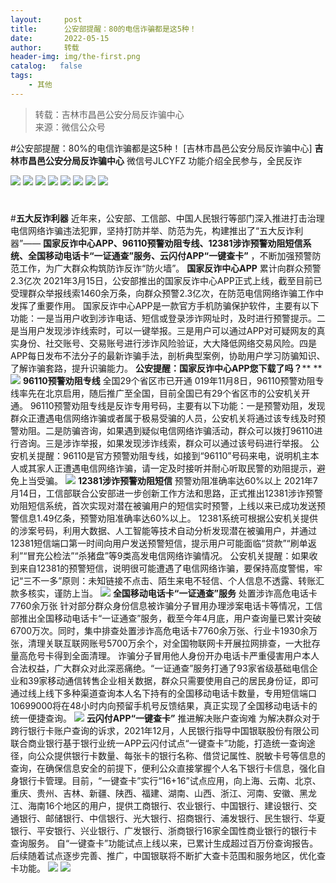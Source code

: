 ```yaml
---
layout:     post
title:      公安部提醒：80的电信诈骗都是这5种！
date:       2022-05-15
author:     转载
header-img: img/the-first.png
catalog:   false
tags:
    - 其他
---
```


<blockquote><p>转载：吉林市昌邑公安分局反诈骗中心<br>
来源：微信公众号</p></blockquote>

#公安部提醒：80%的电信诈骗都是这5种！
[吉林市昌邑公安分局反诈骗中心]
**吉林市昌邑公安分局反诈骗中心**
微信号JLCYFZ
功能介绍全民参与，全民反诈

![]({{site.baseurl}}/postimg/7f48KExj8S4t1XqIK3FicpjKMD3c3rnbJQPIFjY5prQHKU4K0HBXpgFY11icb2oUgs5Xsu3eI95NcYxPtnWVAplw.jpeg)
![]({{site.baseurl}}/postimg/wOQ4aVtpQaKdnicrE0vmb7icxiaWd6qWArwvMOBkjWQBdcnoJ1xd8cCfJ6Bfs7eeOosABBpDWABEwiayia2gI84j3iag.jpeg)
![]({{site.baseurl}}/postimg/wOQ4aVtpQaKdnicrE0vmb7icxiaWd6qWArw8yPtp7pFQlK2g0eyYvPZVEGIa9FB4baicUPsiaTpTuU3yoiaL7ibZichQxQ.jpeg)
![]({{site.baseurl}}/postimg/wOQ4aVtpQaKdnicrE0vmb7icxiaWd6qWArwnM4As0iaHiciaiaQ9U0AY1U4RiaUnkY7ywnUo4qtUFv5Z1ibImKqOU6QPbgw.jpeg)
![]({{site.baseurl}}/postimg/wOQ4aVtpQaKdnicrE0vmb7icxiaWd6qWArwXKZR2GeiaicpbeQQ8YrtaIu6ibiaTsqyooX0aINDHEH28xzbsI0ZmNemGA.jpeg)
![]({{site.baseurl}}/postimg/wOQ4aVtpQaKdnicrE0vmb7icxiaWd6qWArwwqV7jeicYeX0oVe4v4K6zbAhRts00rM49C982kr3ibywC3rpZ4B5Sczg.jpeg)
![]({{site.baseurl}}/postimg/wOQ4aVtpQaKdnicrE0vmb7icxiaWd6qWArw4hqXhHIO8Zg4HmchXbNic5ia4lL41eApq6VZdttp8EMOkultNMcl1Zeg.jpeg)
![]({{site.baseurl}}/postimg/wOQ4aVtpQaKdnicrE0vmb7icxiaWd6qWArwwF54yStYrwAWG32zxM6AfMBnwyHlm9Ujibs9xgYp2EIfKc0wribuWnvg.jpeg)
#
#**五大反诈利器**
近年来，公安部、工信部、中国人民银行等部门深入推进打击治理电信网络诈骗违法犯罪，坚持打防并举、防范为先，构建推出了“五大反诈利器”——
**国家反诈中心APP、96110预警劝阻专线、12381涉诈预警劝阻短信系统、全国移动电话卡“一证通查”服务、云闪付APP“一键查卡”**
，不断加强预警防范工作，为广大群众构筑防诈反诈“防火墙”。
**国家反诈中心APP**
累计向群众预警2.3亿次
2021年3月15日，公安部推出的国家反诈中心APP正式上线，截至目前已受理群众举报线索1460余万条，向群众预警2.3亿次，在防范电信网络诈骗工作中发挥了重要作用。
国家反诈中心APP是一款官方手机防骗保护软件，主要有以下功能：一是当用户收到涉诈电话、短信或登录涉诈网址时，及时进行预警提示。二是当用户发现涉诈线索时，可以一键举报。三是用户可以通过APP对可疑网友的真实身份、社交账号、交易账号进行涉诈风险验证，大大降低网络交易风险。四是APP每日发布不法分子的最新诈骗手法，剖析典型案例，协助用户学习防骗知识、了解诈骗套路，提升识骗能力。
**公安提醒：国家反诈中心APP您下载了吗？****
**
![]({{site.baseurl}}/postimg/wOQ4aVtpQaIoB6xjmfzs9XrdpjCtcXViahzqfWxUR7wAk0LGIn74kqwIIHa259pRW5GemSsiaFyGTh2iaf8JRK7Wg.jpeg)
**96110预警劝阻专线**
全国29个省区市已开通
019年11月8日，96110预警劝阻专线率先在北京启用，随后推广至全国，目前全国已有29个省区市的公安机关开通。
96110预警劝阻专线是反诈专用号码，主要有以下功能：一是预警劝阻，发现群众正遭遇电信网络诈骗或者属于极易受骗的人员，公安机关将通过该专线及时预警劝阻。二是防骗咨询，如果遇到疑似电信网络诈骗活动，群众可以拨打96110进行咨询。三是涉诈举报，如果发现涉诈线索，群众可以通过该号码进行举报。
公安机关提醒：96110是官方预警劝阻专线，如接到“96110”号码来电，说明机主本人或其家人正遭遇电信网络诈骗，请一定及时接听并耐心听取民警的劝阻提示，避免上当受骗。
![]({{site.baseurl}}/postimg/wOQ4aVtpQaKdnicrE0vmb7icxiaWd6qWArwc50ykjb2MokY5kxzdjt5rcaNj9xrN1xP6h736Tuiba70bBYCxppA0kg.jpeg)
**12381涉诈预警劝阻短信**
预警劝阻准确率达60%以上
2021年7月14日，工信部联合公安部进一步创新工作方法和思路，正式推出12381涉诈预警劝阻短信系统，首次实现对潜在被骗用户的短信实时预警，上线以来已成功发送预警信息1.49亿条，预警劝阻准确率达60%以上。
12381系统可根据公安机关提供的涉案号码，利用大数据、人工智能等技术自动分析发现潜在被骗用户，并通过12381短信端口第一时间向用户发送预警短信，提示用户可能面临“贷款”“刷单返利”“冒充公检法”“杀猪盘”等9类高发电信网络诈骗情况。
公安机关提醒：如果收到来自12381的预警短信，说明很可能遭遇了电信网络诈骗，要保持高度警惕，牢记“三不一多”原则：未知链接不点击、陌生来电不轻信、个人信息不透露、转账汇款多核实，谨防上当。
![]({{site.baseurl}}/postimg/wOQ4aVtpQaKdnicrE0vmb7icxiaWd6qWArwp4uG6hWWjPwre7Ip5ZMDSW5UFFAzqfoAIT3q330h1WuYZLj2taLIVA.jpeg)
**全国移动电话卡“一证通查”服务**
处置涉诈高危电话卡7760余万张
针对部分群众身份信息被诈骗分子冒用办理涉案电话卡等情况，工信部推出全国移动电话卡“一证通查”服务，截至今年4月底，用户查询量已累计突破6700万次。同时，集中排查处置涉诈高危电话卡7760余万张、行业卡1930余万张，清理关联互联网账号5700万余个，对全国物联网卡开展拉网排查，一大批存量高危号卡得到全面清理。
诈骗分子冒用他人身份开办电话卡严重侵害用户本人合法权益，广大群众对此深恶痛绝。“一证通查”服务打通了93家省级基础电信企业和39家移动通信转售企业相关数据，群众只需要使用自己的居民身份证，即可通过线上线下多种渠道查询本人名下持有的全国移动电话卡数量，专用短信端口10699000将在48小时内向预留手机号反馈结果，真正实现了全国移动电话卡的统一便捷查询。
![]({{site.baseurl}}/postimg/wOQ4aVtpQaKdnicrE0vmb7icxiaWd6qWArwCWuSyUxYmoGFZRYTuWl04aV9rDA2e8WicHaQE88d3WiaaW1KQ9GmbgHQ.png)
**云闪付APP“一键查卡”**
推进解决账户查询难
为解决群众对于跨行银行卡账户查询的诉求，2021年12月，人民银行指导中国银联股份有限公司联合商业银行基于银行业统一APP云闪付试点“一键查卡”功能，打造统一查询途径，向公众提供银行卡数量、每张卡的银行名称、借贷记属性、脱敏卡号等信息的查询，在确保信息安全的前提下，便利公众直接掌握个人名下银行卡信息，强化自身银行卡管理。目前，“一键查卡”实行“16+16”试点应用，向上海、云南、北京、重庆、贵州、吉林、新疆、陕西、福建、湖南、山西、浙江、河南、安徽、黑龙江、海南16个地区的用户，提供工商银行、农业银行、中国银行、建设银行、交通银行、邮储银行、中信银行、光大银行、招商银行、浦发银行、民生银行、华夏银行、平安银行、兴业银行、广发银行、浙商银行16家全国性商业银行的银行卡查询服务。
自“一键查卡”功能试点上线以来，已累计生成超过百万份查询报告。后续随着试点逐步完善、推广，中国银联将不断扩大查卡范围和服务地区，优化查卡功能。
![]({{site.baseurl}}/postimg/wOQ4aVtpQaKdnicrE0vmb7icxiaWd6qWArwiaiaMIFEc8qkD4vicFotqKEPZrnmo6rZmCZvibK7IKWGQ8TkaoKuSibEoLw.jpeg)
![]({{site.baseurl}}/postimg/7f48KExj8S5r2SoPGyAOBicw10ceBIVvVyAZKyXZwOMhprgf3NnMPSWTyzkYmZdk4yWdHpCzz9cCQXib3ubBvAOA.jpeg)
